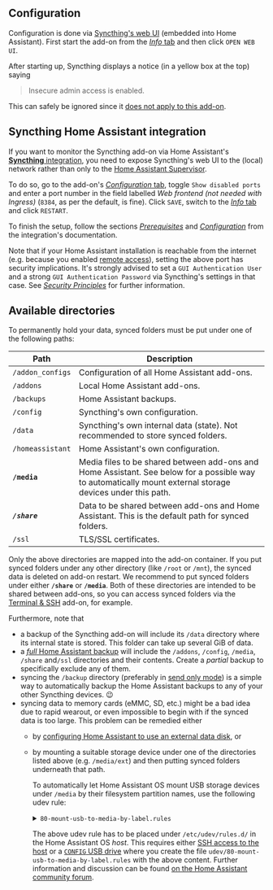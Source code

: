 ## Configuration

Configuration is done via [Syncthing's web UI](/hassio/68413af6_syncthing/ingress) (embedded into Home Assistant). First start the add-on from the [*Info* tab](/hassio/addon/68413af6_syncthing/info) and then click `OPEN WEB UI`.

After starting up, Syncthing displays a notice (in a yellow box at the top) saying

> Insecure admin access is enabled.

This can safely be ignored since it [does not apply to this add-on](https://github.com/Poeschl/Hassio-Addons/issues/340).

## Syncthing Home Assistant integration

If you want to monitor the Syncthing add-on via Home Assistant's [**Syncthing** integration](https://www.home-assistant.io/integrations/syncthing/), you need to expose Syncthing's web UI to the (local) network rather than only to the [Home Assistant Supervisor](https://developers.home-assistant.io/docs/supervisor).

To do so, go to the add-on's [*Configuration* tab](/hassio/addon/68413af6_syncthing/config), toggle `Show disabled ports` and enter a port number in the field labelled *Web frontend (not needed with Ingress)* (`8384`, as per the default, is fine). Click `SAVE`, switch to the [*Info* tab](/hassio/addon/68413af6_syncthing/info) and click `RESTART`.

To finish the setup, follow the sections [*Prerequisites*](https://www.home-assistant.io/integrations/syncthing/#prerequisites) and [*Configuration*](https://www.home-assistant.io/integrations/syncthing/#configuration) from the integration's documentation.

Note that if your Home Assistant installation is reachable from the internet (e.g. because you enabled [remote access](https://www.home-assistant.io/docs/configuration/remote/)), setting the above port has security implications. It's strongly advised to set a `GUI Authentication User` and a strong `GUI Authentication Password` via Syncthing's settings in that case. See [*Security Principles*](https://docs.syncthing.net/users/security) for further information.

## Available directories

To permanently hold your data, synced folders must be put under one of the following paths:

| Path             | Description                                                                                                                                                |
| ------------------------------------------------------------------- | ------------------------------------------------------------------------------------------------------- |
| `/addon_configs` | Configuration of all Home Assistant add-ons.                                                                                                               |
| `/addons`        | Local Home Assistant add-ons.                                                                                                                              |
| `/backups`       | Home Assistant backups.                                                                                                                                    |
| `/config`        | Syncthing's own configuration.                                                                                                                             |
| `/data`          | Syncthing's own internal data (state). Not recommended to store synced folders.                                                                            |
| `/homeassistant` | Home Assistant's own configuration.                                                                                                                        |
| **`/media`**     | Media files to be shared between add-ons and Home Assistant. See below for a possible way to automatically mount external storage devices under this path. |
| ***`/share`***   | Data to be shared between add-ons and Home Assistant. This is the default path for synced folders.                                                         |
| `/ssl`           | TLS/SSL certificates.                                                                                                                                      |

Only the above directories are mapped into the add-on container. If you put synced folders under any other directory (like `/root` or `/mnt`), the synced data is deleted on add-on restart. We recommend to put synced folders under either **`/share`** or **`/media`**. Both of these directories are intended to be shared between add-ons, so you can access synced folders via the [Terminal & SSH](/hassio/addon/core_ssh/info) add-on, for example.

Furthermore, note that

- a backup of the Syncthing add-on will include its `/data` directory where its internal state is stored. This folder can take up several GiB of data.
- a [*full* Home Assistant backup](https://www.home-assistant.io/common-tasks/os/#backup) will include the `/addons`, `/config`, `/media`, `/share` and`/ssl` directories and their contents. Create a *partial* backup to specifically exclude any of them.
- syncing the `/backup` directory (preferably in [send only mode](https://docs.syncthing.net/users/foldertypes.html#send-only-folder)) is a simple way to automatically backup the Home Assistant backups to any of your other Syncthing devices. 😉
- syncing data to memory cards (eMMC, SD, etc.) might be a bad idea due to rapid wearout, or even impossible to begin with if the synced data is too large. This problem can be remedied either
  - by [configuring Home Assistant to use an external data disk](https://www.home-assistant.io/common-tasks/os/#using-external-data-disk), or
  - by mounting a suitable storage device under one of the directories listed above (e.g. `/media/ext`) and then putting synced folders underneath that path.

    To automatically let Home Assistant OS mount USB storage devices under `/media` by their filesystem partition names, use the following udev rule:
    <!-- markdownlint-disable MD033 -->
    <details>
    <summary><code>80-mount-usb-to-media-by-label.rules</code></summary>
  
    ```sh
    #
    # udev rule
    #   Mount USB drive to the media directory using the partition name as mount point
    #
    # Description:
    #   Created for Home Assistant OS, this rule mounts any USB drives
    #   into the Hassio media directory (/mnt/data/supervisor/media).
    #   When a USB drive is connected to the board, the rule creates one directory
    #   per partition under the media directory. The newly created partition is named
    #   as the partition name. If the partition does not have a name, then the following
    #   name format is used: "usb-{block-name}" where the block name is sd[a-z][0-9].
    #
    # Note 1:
    #   The rule name is always prefixed with a number. In this case, the rule uses 80.
    #   This represents the order of the rule when multiple rules exists in udev.
    #   Low numbers run first, high numbers run last. However, low numbers do not have all
    #   the facilities than high numbers may have.
    #   For this rule to run properly, use numbers equal or greater than 80.
    #
    # Note 2:
    #   This rule will skip mounting the 'CONFIG' USB key.
    #   https://github.com/home-assistant/operating-system/blob/dev/Documentation/configuration.md
    #
    # Note 3:
    #   This rule will mount the OS partitions if the OS is sorted on a USB drive (i.e. USB booting).
    #   To prevent this issue from happening, update the rule to skip the booting USB drive.
    #   See the CAUTION message below.
    #
    # Source of inspiration:
    #   https://www.axllent.org/docs/auto-mounting-usb-storage/
    #
    # Useful links:
    #   https://wiki.archlinux.org/index.php/Udev
    #
    # udev commands:
    #   - Restart udev to reload new rules:
    #       udevadm control --reload-rules
    #   - List device attributes of sdb1:
    #       udevadm info --attribute-walk --name=/dev/sdb1
    #   - List environment variables of sdb1:
    #       udevadm info /dev/sdb1
    #   - Trigger add/remove event for sdb1:
    #       udevadm trigger --verbose --action=add --sysname-match=sdb1
    #       udevadm trigger --verbose --action=remove --sysname-match=sdb1
    #


    # Filter on block devices, exit otherwise
    # CAUTION: Change to 'sd[b-z][0-9]' if booting from a USB drive (e.g.: sda)
    KERNEL!="sd[a-z][0-9]", GOTO="abort_rule"

    # Skip none USB devices (e.g.: internal SATA drive)
    ENV{ID_PATH}!="*-usb-*", GOTO="abort_rule"

    # Import the partition info into the environment variables
    IMPORT{program}="/usr/sbin/blkid -o udev -p %N"

    # Exit if partition is not a filesystem
    ENV{ID_FS_USAGE}!="filesystem", GOTO="abort_rule"

    # Exit if this is the 'CONFIG' USB key
    ENV{ID_FS_LABEL}=="CONFIG", GOTO="abort_rule"

    # Get the partition name if present, otherwise create one
    ENV{ID_FS_LABEL}!="", ENV{dir_name}="%E{ID_FS_LABEL}"
    ENV{ID_FS_LABEL}=="", ENV{dir_name}="usb-%k"

    # Determine the mount point
    ENV{mount_point}="/mnt/data/supervisor/media/%E{dir_name}"

    # Mount the device on 'add' action (a.k.a. plug the USB drive)
    ACTION=="add", RUN{program}+="/usr/bin/mkdir -p %E{mount_point}", RUN{program}+="/usr/bin/systemd-mount --no-block --automount=no --collect $devnode %E{mount_point}"

    # Umount the device on 'remove' action (a.k.a unplug or eject the USB drive)
    ACTION=="remove", ENV{dir_name}!="", RUN{program}+="/usr/bin/systemd-umount %E{mount_point}", RUN{program}+="/usr/bin/rmdir %E{mount_point}"

    # Exit
    LABEL="abort_rule"
    ```

    [Source](https://gist.github.com/eklex/c5fac345de5be9d9bc420510617c86b5)

    </details>

    The above udev rule has to be placed under `/etc/udev/rules.d/` in the Home Assistant OS *host*. This requires either [SSH access to the host](https://developers.home-assistant.io/docs/operating-system/debugging/#ssh-access-to-the-host) or a [`CONFIG` USB drive](https://github.com/home-assistant/operating-system/blob/dev/Documentation/configuration.md#configuration) where you create the file `udev/80-mount-usb-to-media-by-label.rules` with the above content. Further information and discussion can be found [on the Home Assistant community forum](https://community.home-assistant.io/t/solved-mount-usb-drive-in-hassio-to-be-used-on-the-media-folder-with-udev-customization/258406).
